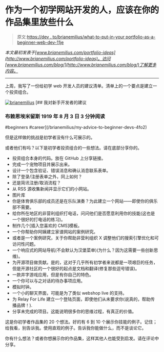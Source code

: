 # 作为一个初学网站开发的人，应该在你的作品集里放些什么

> 原文:[https://dev . to/brianemilius/what-to-put-in-your portfolio-as-a-beginner-web-dev-11je](https://dev.to/brianemilius/what-to-put-in-your-portfolio-as-a-beginner-web-dev-11je)

*本文最初发表于[www.brianemilius.com/portfolio-ideas](http://www.brianemilius.com/portfolio-ideas)。访问[www.brianemilius.com/blog/](http://www.brianemilius.com/blog/)了解更多内容。*

* * *

上周，我写了一份给初学 web 开发人员的建议清单。清单上的一个要点是建立一个投资组合。

[![brianemilius](../Images/b8fc01ca497ff28c1b5f3c5291903716.png)](/brianemilius) [## 我对新手开发者的建议

### 布赖恩埃米留斯 1919 年 8 月 3 日 3 分钟阅读

#beginners #career](/brianemilius/my-advice-to-beginner-devs-4fo2)

但是这样做的挑战是初学者没有什么可展示的。

或者他们有吗？以下是初学者投资组合的一些想法。请在底部分享你的。

*   投资组合本身的代码。放在 GitHub 上分享链接。
*   完成一个宠物项目并展示出来。
*   设计一个包含验证、错误消息和确认消息联系表单。
*   除了登录/注册表单之外，同上如何？
*   还是简讯注册/取消流程？
*   从 RSS 源收集新闻并显示它们的小网站。
*   图片库
*   你是体育俱乐部的成员还是在乐队演奏？为此建立一个网站——即使你的俱乐部不需要。
*   给你所在地区的非营利组织打电话，问问他们是否愿意利用你的技能(这也是一个很好的打电话的练习)。
*   制作几个[插入您喜欢的 CMS]模板。
*   一个你帮助你阿姨建立家谱网站的案例研究。
*   或者是一个案例研究，关于你帮助非营利组织 X 调整他们的搜索引擎优化和可访问性问题。
*   一个响应式的网站导航(不会默认为汉堡菜单)(为什么？因为这需要一些创新思维)。
*   为开源项目做贡献。是的，这对于几乎所有初学者来说都是一项艰巨的任务，但是开源社区的一个很好的起点是文档和翻译(修复那些逗号错误)。
*   一款井字游戏应用，但是有你自己的特色。
*   一个你可以与之对话的待办事项应用。
*   模拟时钟。
*   一个小的聊天界面，可能是为了类似 webshop live 的支持。
*   为 Relay For Life 建立一个登陆页面，即使他们从未要求你(说真的，帮助传播品牌！).
*   分享未完成的项目。这能说明很多你的思维过程，有真正的价值。

这是你初学者作品集的 20 个想法。好的有 6 到 10 个展示你技能的例子。记住；给我看，别告诉我。使用直观的例子。告诉我你能做什么，而不是谈论它。

你有什么想法？或者你想展示你的作品集，这样其他人也能受到启发。请在评论中分享。